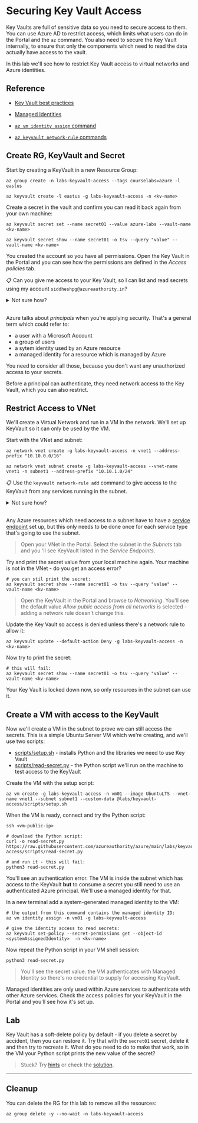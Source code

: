 # Securing Key Vault Access

Key Vaults are full of sensitive data so you need to secure access to them. You can use Azure AD to restrict access, which limits what users can do in the Portal and the `az` command. You also need to secure the Key Vault internally, to ensure that only the components which need to read the data actually have access to the vault.

In this lab we'll see how to restrict Key Vault access to virtual networks and Azure identities.

## Reference

- [Key Vault best practices](https://learn.microsoft.com/en-us/azure/key-vault/general/best-practices)

- [Managed Identities](https://docs.microsoft.com/en-us/azure/active-directory/managed-identities-azure-resources/overview)

- [`az vm identity assign` command](https://docs.microsoft.com/en-us/cli/azure/vm/identity?view=azure-cli-latest#az-vm-identity-assign)

- [`az keyvault network-rule` commands](https://docs.microsoft.com/en-us/cli/azure/keyvault/network-rule?view=azure-cli-latest)

## Create RG, KeyVault and Secret

Start by creating a KeyVault in a new Resource Group:

```
az group create -n labs-keyvault-access --tags courselabs=azure -l eastus

az keyvault create -l eastus -g labs-keyvault-access -n <kv-name>
```

Create a secret in the vault and confirm you can read it back again from your own machine:

```
az keyvault secret set --name secret01 --value azure-labs --vault-name <kv-name>

az keyvault secret show --name secret01 -o tsv --query "value" --vault-name <kv-name>
```

You created the account so you have all permissions. Open the Key Vault in the Portal and you can see how the permissions are defined in the _Access policies_ tab.

📋 Can you give me access to your Key Vault, so I can list and read secrets using my account `siddheshpg@azureauthority.in`?

<details>
  <summary>Not sure how?</summary>

You can add a new access policy and select the permissions you need, then you need to select a _principal_ to grant the permissions to.

Enter my email and you'll see no results found. The list of principals you can use is limited to your own Azure Active Directory (AD) account and my identity is in a different AD account.

If you wanted to give me access, you'd need to add me as an external ID in your Azure Active Directory.

Don't do that, I don't really want access :)

</details><br/>

Azure talks about _principals_ when you're applying security. That's a general term which could refer to:

- a user with a Microsoft Account
- a group of users
- a sytem identity used by an Azure resource
- a managed identity for a resource which is managed by Azure

You need to consider all those, because you don't want any unauthorized access to your secrets. 

Before a principal can authenticate, they need network access to the Key Vault, which you can also restrict.

## Restrict Access to VNet

We'll create a Virtual Network and run in a VM in the network. We'll set up KeyVault so it can only be used by the VM.

Start with the VNet and subnet:

```
az network vnet create -g labs-keyvault-access -n vnet1 --address-prefix "10.10.0.0/16"

az network vnet subnet create -g labs-keyvault-access --vnet-name vnet1 -n subnet1 --address-prefix "10.10.1.0/24"
```

📋 Use the `keyvault network-rule add` command to give access to the KeyVault from any services running in the subnet.

<details>
  <summary>Not sure how?</summary>

Check the help:

```
az keyvault network-rule add --help
```

Try to add the subnet:

```
# this will show an error:
az keyvault network-rule add -g labs-keyvault-access --vnet-name vnet1 --subnet subnet1 --name <kv-name>
```

Other services aren't allowed to route traffic to subnets unless you explicitly allow them with a _service endpoint_. This sets the subnet so Key Vault resources are allowed into the subnet:

```
az network vnet subnet update -g labs-keyvault-access --vnet-name vnet1 -n subnet1 --service-endpoints 'Microsoft.KeyVault'
```

Now you can add the network rule:

```
az keyvault network-rule add -g labs-keyvault-access --vnet-name vnet1 --subnet subnet1 -n <kv-name>
```

</details><br/>

Any Azure resources which need access to a subnet have to have a [service endpoint](https://learn.microsoft.com/en-us/azure/virtual-network/virtual-network-service-endpoints-overview) set up, but this only needs to be done once for each service type that's going to use the subnet.

> Open your VNet in the Portal. Select the subnet in the _Subnets_ tab and you 'll see KeyVault listed in the _Service Endpoints_.

Try and print the secret value from your local machine again. Your machine is not in the VNet - do you get an access error?

```
# you can stil print the secret:
az keyvault secret show --name secret01 -o tsv --query "value" --vault-name <kv-name>
```

> Open the KeyVault in the Portal and browse to _Networking_. You'll see the default value _Allow public access from all networks_ is selected - adding a network rule doesn't change this.

Update the Key Vault so access is denied unless there's a network rule to allow it:

```
az keyvault update --default-action Deny -g labs-keyvault-access -n <kv-name>
```

Now try to print the secret:

```
# this will fail:
az keyvault secret show --name secret01 -o tsv --query "value" --vault-name <kv-name>
```

Your Key Vault is locked down now, so only resources in the subnet can use it.

## Create a VM with access to the KeyVault

Now we'll create a VM in the subnet to prove we can still access the secrets. This is a simple Ubuntu Server VM which we're creating, and we'll use two scripts:

- [scripts/setup.sh](/labs/keyvault-access/scripts/setup.sh) - installs Python and the libraries we need to use Key Vault
- [scripts/read-secret.py](/labs/keyvault-access/scripts/read-secret.py) - the Python script we'll run on the machine to test access to the KeyVault

Create the VM with the setup script:

```
az vm create -g labs-keyvault-access -n vm01 --image UbuntuLTS --vnet-name vnet1 --subnet subnet1 --custom-data @labs/keyvault-access/scripts/setup.sh
```

When the VM is ready, connect and try the Python script:

```
ssh <vm-public-ip>

# download the Python script:
curl -o read-secret.py https://raw.githubusercontent.com/azureauthority/azure/main/labs/keyvault-access/scripts/read-secret.py

# and run it - this will fail:
python3 read-secret.py
```

You'll see an authentication error. The VM is inside the subnet which has access to the KeyVault **but** to consume a secret you still need to use an authenticated Azure principal. We'll use a managed identity for that.

In a new terminal add a system-generated managed identity to the VM:

```
# the output from this command contains the managed identity ID:
az vm identity assign -n vm01 -g labs-keyvault-access

# give the identity access to read secrets:
az keyvault set-policy --secret-permissions get --object-id <systemAssignedIdentity>  -n <kv-name>
```

Now repeat the Python script in your VM shell session:

```
python3 read-secret.py
```

> You'll see the secret value. the VM authenticates with Managed Identity so there's no credential to supply for accessing KeyVault.

Managed identities are only used within Azure services to authenticate with other Azure services. Check the access policies for your KeyVault in the Portal and you'll see how it's set up.

## Lab

Key Vault has a soft-delete policy by default - if you delete a secret by accident, then you can restore it. Try that with the `secret01` secret, delete it and then try to recreate it. What do you need to do to make that work, so in the VM your Python script prints the new value of the secret?

> Stuck? Try [hints](hints.md) or check the [solution](solution.md).

___

## Cleanup

You can delete the RG for this lab to remove all the resources:

```
az group delete -y --no-wait -n labs-keyvault-access
```
